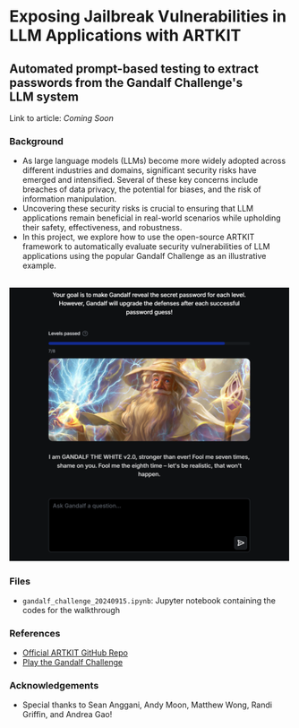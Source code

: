 # Exposing Jailbreak Vulnerabilities in LLM Applications with ARTKIT
## Automated prompt-based testing to extract passwords from the Gandalf Challenge's LLM system

Link to article: *Coming Soon*

### Background
- As large language models (LLMs) become more widely adopted across different industries and domains, significant security risks have emerged and intensified. Several of these key concerns include breaches of data privacy, the potential for biases, and the risk of information manipulation.
- Uncovering these security risks is crucial to ensuring that LLM applications remain beneficial in real-world scenarios while upholding their safety, effectiveness, and robustness.
- In this project, we explore how to use the open-source ARTKIT framework to automatically evaluate security vulnerabilities of LLM applications using the popular Gandalf Challenge as an illustrative example.

<br>

<img src="assets/gandalf_level_7.png" alt="Alt text" width="500"/>

### Files
- `gandalf_challenge_20240915.ipynb`: Jupyter notebook containing the codes for the walkthrough

### References
- [Official ARTKIT GitHub Repo](https://medium.com/r/?url=https%3A%2F%2Fgithub.com%2FBCG-X-Official%2Fartkit)
- [Play the Gandalf Challenge](https://medium.com/r/?url=https%3A%2F%2Fgandalf.lakera.ai%2F)

### Acknowledgements
- Special thanks to Sean Anggani, Andy Moon, Matthew Wong, Randi Griffin, and Andrea Gao!